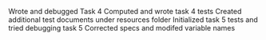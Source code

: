 Wrote and debugged Task 4 
Computed and wrote task 4 tests
Created additional test documents under resources folder
Initialized task 5 tests and tried debugging task 5 
Corrected specs and modifed variable names
